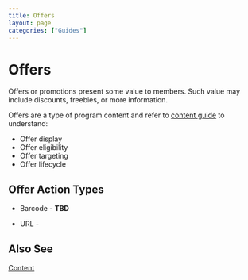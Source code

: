 ```yaml
---
title: Offers
layout: page
categories: ["Guides"]
---
```

# Offers

Offers or promotions present some value to members. Such value may include discounts, freebies, or more information.

Offers are a type of program content and refer to [content guide](./content) to understand:

* Offer display
* Offer eligibility
* Offer targeting
* Offer lifecycle



## Offer Action Types
* Barcode - **TBD**

* URL - 

## Also See
[Content](./content)